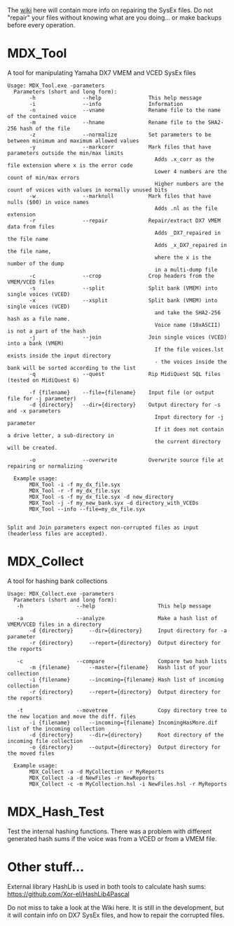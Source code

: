 The [wiki](https://github.com/BobanSpasic/MDX_Tool/wiki) here will contain more info on repairing the SysEx files. Do not "repair" your files without knowing what are you doing... or make backups before every operation.

# MDX_Tool
A tool for manipulating Yamaha DX7 VMEM and VCED SysEx files  

```
Usage: MDX_Tool.exe -parameters
  Parameters (short and long form):
       -h               --help               This help message
       -i               --info               Information
       -n               --vname              Rename file to the name of the contained voice
       -m               --hname              Rename file to the SHA2-256 hash of the file
       -z               --normalize          Set parameters to be between minimum and maximum allowed values
       -y               --markcorr           Mark files that have parameters outside the min/max limits
                                               Adds .x_corr as the file extension where x is the error code
                                               Lower 4 numbers are the count of min/max errors
                                               Higher numbers are the count of voices with values in normally unused bits
       -w               --marknull           Mark files that have nulls ($00) in voice names
                                               Adds .nl as the file extension
       -r               --repair             Repair/extract DX7 VMEM data from files
                                               Adds _DX7_repaired in the file name
                                               Adds _x_DX7_repaired in the file name,
                                               where the x is the number of the dump
                                               in a multi-dump file
       -c               --crop               Crop headers from the VMEM/VCED files
       -s               --split              Split bank (VMEM) into single voices (VCED)
       -x               --xsplit             Split bank (VMEM) into single voices (VCED)
                                               and take the SHA2-256 hash as a file name.
                                               Voice name (10xASCII) is not a part of the hash
       -j               --join               Join single voices (VCED) into a bank (VMEM)
                                               If the file voices.lst exists inside the input directory
                                               - the voices inside the bank will be sorted according to the list
       -q               --quest              Rip MidiQuest SQL files (tested on MidiQuest 6)

       -f {filename}    --file={filename}    Input file (or output file for -j parameter)
       -d {directory}   --dir={directory}    Output directory for -s and -x parameters
                                               Input directory for -j parameter
                                               If it does not contain a drive letter, a sub-directory in
                                               the current directory will be created.

       -o               --overwrite          Overwrite source file at repairing or normalizing

  Example usage:
       MDX_Tool -i -f my_dx_file.syx
       MDX_Tool -r -f my_dx_file.syx
       MDX_Tool -s -f my_dx_file.syx -d new_directory
       MDX_Tool -j -f my_new_bank.syx -d directory_with_VCEDs
       MDX_Tool --info --file=my_dx_file.syx


Split and Join parameters expect non-corrupted files as input (headerless files are accepted).
  ```
# MDX_Collect
A tool for hashing bank collections  

```
Usage: MDX_Collect.exe -parameters
  Parameters (short and long form):
   -h                 --help                    This help message

   -a                 --analyze                 Make a hash list of VMEM/VCED files in a directory
       -d {directory}     --dir={directory}     Input directory for -a parameter
       -r {directory}     --report={directory}  Output directory for the reports

   -c                 --compare                 Compare two hash lists
       -m {filename}      --master={filename}   Hash list of your collection
       -i {filename}      --incoming={filename} Hash list of incoming collection
       -r {directory}     --report={directory}  Output directory for the reports

   -t                 --movetree                Copy directory tree to the new location and move the diff. files
       -i {filename}      --incoming={filename} IncomingHasMore.dif list of the incoming collection
       -d {directory}     --dir={directory}     Root directory of the incoming file collection
       -o {directory}     --output={directory}  Output directory for the moved files

  Example usage:
       MDX_Collect -a -d MyCollection -r MyReports
       MDX_Collect -a -d NewFiles -r NewReports
       MDX_Collect -c -m MyCollection.hsl -i NewFiles.hsl -r MyReports
   ```
# MDX_Hash_Test
Test the internal hashing functions. There was a problem with different generated hash sums if the voice was from a VCED or from a VMEM file.

# Other stuff...
External library HashLib is used in both tools to calculate hash sums: https://github.com/Xor-el/HashLib4Pascal

Do not miss to take a look at the Wiki here. It is still in the development, but it will contain info on DX7 SysEx files, and how to repair the corrupted files.
